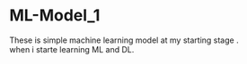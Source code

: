 # ML-Model_1

These is simple machine learning model at my starting stage .
<br>
when i starte learning ML and DL.
